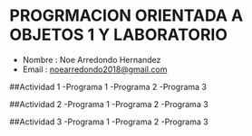 # PROGRMACION ORIENTADA A OBJETOS 1 Y LABORATORIO
- Nombre : Noe Arredondo Hernandez
- Email : noearredondo2018@gmail.com

##Actividad 1
-Programa 1
-Programa 2
-Programa 3

##Actividad 2
-Programa 1
-Programa 2
-Programa 3

##Actividad 3
-Programa 1
-Programa 2
-Programa 3